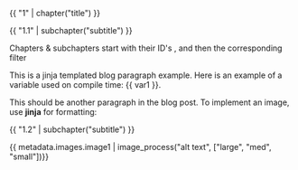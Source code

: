 {{ "1" | chapter("title") }}

{{ "1.1" | subchapter("subtitle") }}

Chapters & subchapters start with their ID's , and then the corresponding filter

This is a jinja templated blog paragraph example. Here is an example of a variable used on compile time: {{ var1 }}. 

This should be another paragraph in the blog post. 
To implement an image, use **jinja** for formatting:

{{ "1.2" | subchapter("subtitle") }}

{{ metadata.images.image1 | image_process("alt text", ["large", "med", "small"])}}

